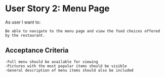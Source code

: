 # User Story 2: Menu Page

As user I want to: 

    Be able to navigate to the menu page and view the food choices offered by the restaurant.

## Acceptance Criteria

    -Full menu should be available for viewing
    -Pictures with the most popular items should be visible
    -General description of menu items should also be included